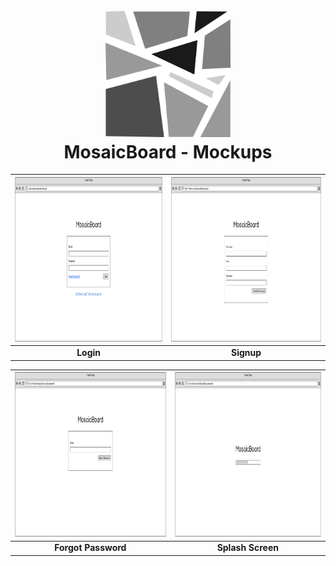 <h1 align="center">
  <br>
  <img src="./logo.png" alt="MosaicBoard Logo" width="200">
  <br>
  MosaicBoard - Mockups
  <br>
</h1>

| <img src="./01-login.png" width="350" height="263"> | <img src="./02-signup.png" width="350" height="263"> |
| :---: | :---: |
| **Login** | **Signup** |

| <img src="./03-forgot_password.png" width="350" height="263"> | <img src="./04-splash_screen.png" width="350" height="263"> |
| :---: | :---: |
| **Forgot Password** | **Splash Screen** |
